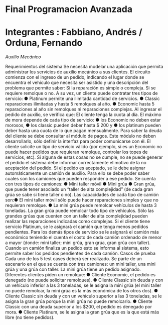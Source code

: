 # Final Programacion Avanzada
# Integrantes : Fabbiano, Andrés / Orduna, Fernando
<em>Auxilio Mecánico</em>
<p>Requerimientos del sistema
Se necesita modelar una aplicación que permita administrar los servicios de auxilio 
mecánico a sus clientes.
El circuito comienza con el ingreso de un pedido, indicando el lugar donde se encuentra el 
vehículo que necesita ser asistido y una descripción del problema que permite saber:
Si la reparación es simple o compleja. Si se requiere remolque o no. 
A su vez, un cliente puede contratar tres tipos de servicio:
●   Platinum permite una ilimitada cantidad de servicios.
●   Classic reparaciones ilimitadas y hasta 5 remolques al año.
●   Economic hasta 5 reparaciones al año sin remolques ni reparaciones complejas.
Al ingresar el pedido de auxilio, se verifica que:
El cliente tenga la cuota al día. El máximo de mora depende de cada tipo de servicio: 
●   los Economic no deben estar morosos, 
●   los classic pueden deber hasta $ 200 y 
●   los platinum pueden deber hasta una cuota de lo que pagan mensualmente. 
Para saber la deuda del cliente se debe consultar al módulo de pagos. Este módulo no 
deben desarrollarlo, sólo definir la interfaz para poder comunicarse con  él.
El cliente solicite un tipo de servicio válido (por ejemplo, si es un Economic no puede hacer 
pedidos que requieran remolque, controlar los topes de servicios, etc).
Si alguna de estas cosas no se cumple, no se puede generar el pedido el sistema debe 
informar correctamente el motivo de la no aceptación del pedido.
Si el pedido es aceptado, se le debe asignar automáticamente un camión de auxilio. Para 
ello se debe poder saber cuales son los camiones que pueden responder a ese pedido.
Se cuenta con tres tipos de camiones: 
●   Mini taller móvil
●   Mini grúa
●   Gran grúa, que puede tener asociado un “taller de alta complejidad” (de cada gran 
grúa se sabe si tiene taller o no).
Las capacidades de cada tipo de camión son:●   El mini taller móvil sólo puede hacer reparaciones simples y que no requieran 
remolque. 
●   La mini grúa puede remolcar vehículos de hasta 3 toneladas. 
La gran grúa puede remolcar todo tipo de vehículos. Sólo las grandes grúas que cuenten 
con un taller de alta complejidad pueden realizar las reparaciones indicadas como 
complejas.
Si el cliente tiene servicio Platinum, se le asignará el camión que tenga menos pedidos 
pendientes. Para los demás tipos de servicio se le asignará el camión más económico 
teniendo el cuenta el costo de cada camión ordenado de menor a mayor (donde: mini taller; 
mini grúa, gran grúa, gran grúa con taller).
Cuando un camión finaliza un pedido esto se informa al sistema, esto permite saber los 
pedidos pendientes de cada camión.
Casos de prueba
Cada uno de los 5 test cases deberá ser realizado.
Se parte de un escenario en el que se cuenta con tres camiones: un mini taller, una mini 
grúa y una grúa con taller. La mini grúa tiene un pedido asignado.
Diferentes clientes piden un remolque:
●   Cliente Economic, el pedido es denegado (no puede solicitar remolques).
● Cliente Classic sin deuda y con un vehículo inferior a las 3 toneladas, se le asigna la 
mini grúa (el mini taller no puede remolcar, la mini grúa es la más económica de los 
otros dos).
●   Cliente Classic sin deuda y con un vehículo superior a las 3 toneladas, se le asigna 
la gran grúa porque la mini grúa no puede remolcarlo.
●   Cliente Classic con una deuda superior a los $200, el pedido es denegado por mora. 
●   Cliente Platinum, se le asigna la gran grúa que es la que está más libre (no tiene 
pedidos). 
</p>
